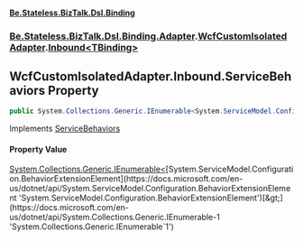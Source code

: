 #### [Be.Stateless.BizTalk.Dsl.Binding](README.md 'README')
### [Be.Stateless.BizTalk.Dsl.Binding.Adapter](Be.Stateless.BizTalk.Dsl.Binding.Adapter.md 'Be.Stateless.BizTalk.Dsl.Binding.Adapter').[WcfCustomIsolatedAdapter](WcfCustomIsolatedAdapter.md 'Be.Stateless.BizTalk.Dsl.Binding.Adapter.WcfCustomIsolatedAdapter').[Inbound&lt;TBinding&gt;](WcfCustomIsolatedAdapter.Inbound_TBinding_.md 'Be.Stateless.BizTalk.Dsl.Binding.Adapter.WcfCustomIsolatedAdapter.Inbound<TBinding>')

## WcfCustomIsolatedAdapter.Inbound<TBinding>.ServiceBehaviors Property

```csharp
public System.Collections.Generic.IEnumerable<System.ServiceModel.Configuration.BehaviorExtensionElement> ServiceBehaviors { get; set; }
```

Implements [ServiceBehaviors](IAdapterConfigServiceBehavior.ServiceBehaviors.md 'Be.Stateless.BizTalk.Dsl.Binding.Adapter.IAdapterConfigServiceBehavior.ServiceBehaviors')

#### Property Value
[System.Collections.Generic.IEnumerable&lt;](https://docs.microsoft.com/en-us/dotnet/api/System.Collections.Generic.IEnumerable-1 'System.Collections.Generic.IEnumerable`1')[System.ServiceModel.Configuration.BehaviorExtensionElement](https://docs.microsoft.com/en-us/dotnet/api/System.ServiceModel.Configuration.BehaviorExtensionElement 'System.ServiceModel.Configuration.BehaviorExtensionElement')[&gt;](https://docs.microsoft.com/en-us/dotnet/api/System.Collections.Generic.IEnumerable-1 'System.Collections.Generic.IEnumerable`1')